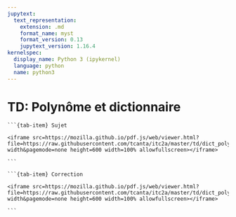 ```yaml
---
jupytext:
  text_representation:
    extension: .md
    format_name: myst
    format_version: 0.13
    jupytext_version: 1.16.4
kernelspec:
  display_name: Python 3 (ipykernel)
  language: python
  name: python3
---
```


# TD: Polynôme et dictionnaire

````{tab-set}
```{tab-item} Sujet

<iframe src=https://mozilla.github.io/pdf.js/web/viewer.html?file=https://raw.githubusercontent.com/tcanta/itc2a/master/td/dict_polynome.pdf#zoom=page-width&pagemode=none height=600 width=100% allowfullscreen></iframe>

```

```{tab-item} Correction

<iframe src=https://mozilla.github.io/pdf.js/web/viewer.html?file=https://raw.githubusercontent.com/tcanta/itc2a/master/td/dict_polynome_cor.pdf#zoom=page-width&pagemode=none height=600 width=100% allowfullscreen></iframe>

```
````
